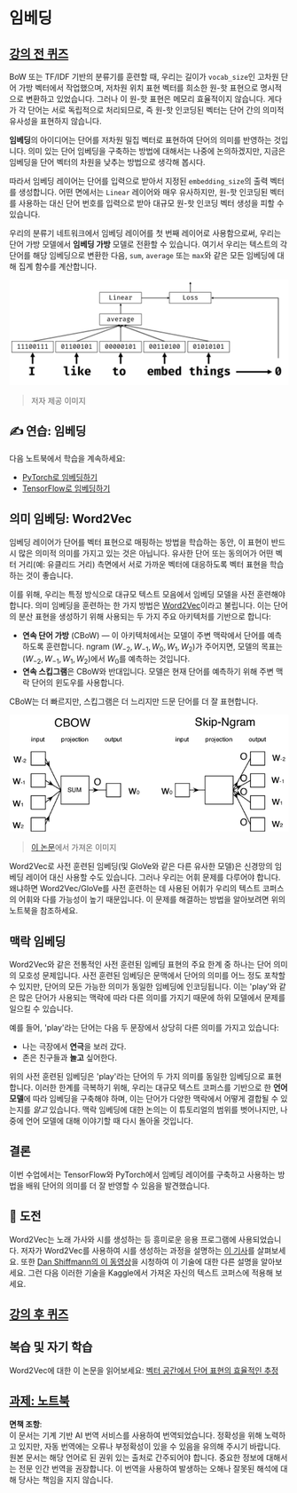 # 임베딩

## [강의 전 퀴즈](https://red-field-0a6ddfd03.1.azurestaticapps.net/quiz/114)

BoW 또는 TF/IDF 기반의 분류기를 훈련할 때, 우리는 길이가 `vocab_size`인 고차원 단어 가방 벡터에서 작업했으며, 저차원 위치 표현 벡터를 희소한 원-핫 표현으로 명시적으로 변환하고 있었습니다. 그러나 이 원-핫 표현은 메모리 효율적이지 않습니다. 게다가 각 단어는 서로 독립적으로 처리되므로, 즉 원-핫 인코딩된 벡터는 단어 간의 의미적 유사성을 표현하지 않습니다.

**임베딩**의 아이디어는 단어를 저차원 밀집 벡터로 표현하여 단어의 의미를 반영하는 것입니다. 의미 있는 단어 임베딩을 구축하는 방법에 대해서는 나중에 논의하겠지만, 지금은 임베딩을 단어 벡터의 차원을 낮추는 방법으로 생각해 봅시다.

따라서 임베딩 레이어는 단어를 입력으로 받아서 지정된 `embedding_size`의 출력 벡터를 생성합니다. 어떤 면에서는 `Linear` 레이어와 매우 유사하지만, 원-핫 인코딩된 벡터를 사용하는 대신 단어 번호를 입력으로 받아 대규모 원-핫 인코딩 벡터 생성을 피할 수 있습니다.

우리의 분류기 네트워크에서 임베딩 레이어를 첫 번째 레이어로 사용함으로써, 우리는 단어 가방 모델에서 **임베딩 가방** 모델로 전환할 수 있습니다. 여기서 우리는 텍스트의 각 단어를 해당 임베딩으로 변환한 다음, `sum`, `average` 또는 `max`와 같은 모든 임베딩에 대해 집계 함수를 계산합니다.

![다섯 개의 연속 단어에 대한 임베딩 분류기를 보여주는 이미지.](../../../../../translated_images/embedding-classifier-example.b77f021a7ee67eeec8e68bfe11636c5b97d6eaa067515a129bfb1d0034b1ac5b.ko.png)

> 저자 제공 이미지

## ✍️ 연습: 임베딩

다음 노트북에서 학습을 계속하세요:
* [PyTorch로 임베딩하기](../../../../../lessons/5-NLP/14-Embeddings/EmbeddingsPyTorch.ipynb)
* [TensorFlow로 임베딩하기](../../../../../lessons/5-NLP/14-Embeddings/EmbeddingsTF.ipynb)

## 의미 임베딩: Word2Vec

임베딩 레이어가 단어를 벡터 표현으로 매핑하는 방법을 학습하는 동안, 이 표현이 반드시 많은 의미적 의미를 가지고 있는 것은 아닙니다. 유사한 단어 또는 동의어가 어떤 벡터 거리(예: 유클리드 거리) 측면에서 서로 가까운 벡터에 대응하도록 벡터 표현을 학습하는 것이 좋습니다.

이를 위해, 우리는 특정 방식으로 대규모 텍스트 모음에서 임베딩 모델을 사전 훈련해야 합니다. 의미 임베딩을 훈련하는 한 가지 방법은 [Word2Vec](https://en.wikipedia.org/wiki/Word2vec)이라고 불립니다. 이는 단어의 분산 표현을 생성하기 위해 사용되는 두 가지 주요 아키텍처를 기반으로 합니다:

 - **연속 단어 가방** (CBoW) — 이 아키텍처에서는 모델이 주변 맥락에서 단어를 예측하도록 훈련합니다. ngram $(W_{-2},W_{-1},W_0,W_1,W_2)$가 주어지면, 모델의 목표는 $(W_{-2},W_{-1},W_1,W_2)$에서 $W_0$를 예측하는 것입니다.
 - **연속 스킵그램**은 CBoW와 반대입니다. 모델은 현재 단어를 예측하기 위해 주변 맥락 단어의 윈도우를 사용합니다.

CBoW는 더 빠르지만, 스킵그램은 더 느리지만 드문 단어를 더 잘 표현합니다.

![단어를 벡터로 변환하는 CBoW와 스킵그램 알고리즘을 보여주는 이미지.](../../../../../translated_images/example-algorithms-for-converting-words-to-vectors.fbe9207a726922f6f0f5de66427e8a6eda63809356114e28fb1fa5f4a83ebda7.ko.png)

> [이 논문](https://arxiv.org/pdf/1301.3781.pdf)에서 가져온 이미지

Word2Vec로 사전 훈련된 임베딩(및 GloVe와 같은 다른 유사한 모델)은 신경망의 임베딩 레이어 대신 사용할 수도 있습니다. 그러나 우리는 어휘 문제를 다루어야 합니다. 왜냐하면 Word2Vec/GloVe를 사전 훈련하는 데 사용된 어휘가 우리의 텍스트 코퍼스의 어휘와 다를 가능성이 높기 때문입니다. 이 문제를 해결하는 방법을 알아보려면 위의 노트북을 참조하세요.

## 맥락 임베딩

Word2Vec와 같은 전통적인 사전 훈련된 임베딩 표현의 주요 한계 중 하나는 단어 의미의 모호성 문제입니다. 사전 훈련된 임베딩은 문맥에서 단어의 의미를 어느 정도 포착할 수 있지만, 단어의 모든 가능한 의미가 동일한 임베딩에 인코딩됩니다. 이는 'play'와 같은 많은 단어가 사용되는 맥락에 따라 다른 의미를 가지기 때문에 하위 모델에서 문제를 일으킬 수 있습니다.

예를 들어, 'play'라는 단어는 다음 두 문장에서 상당히 다른 의미를 가지고 있습니다:

- 나는 극장에서 **연극**을 보러 갔다.
- 존은 친구들과 **놀고** 싶어한다.

위의 사전 훈련된 임베딩은 'play'라는 단어의 두 가지 의미를 동일한 임베딩으로 표현합니다. 이러한 한계를 극복하기 위해, 우리는 대규모 텍스트 코퍼스를 기반으로 한 **언어 모델**에 따라 임베딩을 구축해야 하며, 이는 단어가 다양한 맥락에서 어떻게 결합될 수 있는지를 *알고* 있습니다. 맥락 임베딩에 대한 논의는 이 튜토리얼의 범위를 벗어나지만, 나중에 언어 모델에 대해 이야기할 때 다시 돌아올 것입니다.

## 결론

이번 수업에서는 TensorFlow와 PyTorch에서 임베딩 레이어를 구축하고 사용하는 방법을 배워 단어의 의미를 더 잘 반영할 수 있음을 발견했습니다.

## 🚀 도전

Word2Vec는 노래 가사와 시를 생성하는 등 흥미로운 응용 프로그램에 사용되었습니다. 저자가 Word2Vec를 사용하여 시를 생성하는 과정을 설명하는 [이 기사](https://www.politetype.com/blog/word2vec-color-poems)를 살펴보세요. 또한 [Dan Shiffmann의 이 동영상](https://www.youtube.com/watch?v=LSS_bos_TPI&ab_channel=TheCodingTrain)을 시청하여 이 기술에 대한 다른 설명을 알아보세요. 그런 다음 이러한 기술을 Kaggle에서 가져온 자신의 텍스트 코퍼스에 적용해 보세요.

## [강의 후 퀴즈](https://red-field-0a6ddfd03.1.azurestaticapps.net/quiz/214)

## 복습 및 자기 학습

Word2Vec에 대한 이 논문을 읽어보세요: [벡터 공간에서 단어 표현의 효율적인 추정](https://arxiv.org/pdf/1301.3781.pdf)

## [과제: 노트북](assignment.md)

**면책 조항**:  
이 문서는 기계 기반 AI 번역 서비스를 사용하여 번역되었습니다. 정확성을 위해 노력하고 있지만, 자동 번역에는 오류나 부정확성이 있을 수 있음을 유의해 주시기 바랍니다. 원본 문서는 해당 언어로 된 권위 있는 출처로 간주되어야 합니다. 중요한 정보에 대해서는 전문 인간 번역을 권장합니다. 이 번역을 사용하여 발생하는 오해나 잘못된 해석에 대해 당사는 책임을 지지 않습니다.